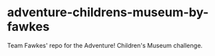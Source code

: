 # adventure-childrens-museum-by-fawkes
Team Fawkes' repo for the Adventure! Children's Museum challenge.
